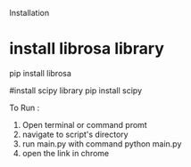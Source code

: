 Installation

# install librosa library
   pip install librosa

#install scipy library
   pip install scipy

To Run :
  1. Open terminal or command promt
  2. navigate to script's directory
  3. run main.py with command
      python main.py
  4. open the link in chrome
